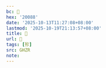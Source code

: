 ```yaml
---
bc: 𠂈
hex: '20088'
date: '2025-10-13T11:27:08+08:00'
lastmod: '2025-10-19T21:13:57+08:00'
title: 󰕯
url: 󰕯
tags: [殄]
src: GHZR
note:
---
```

